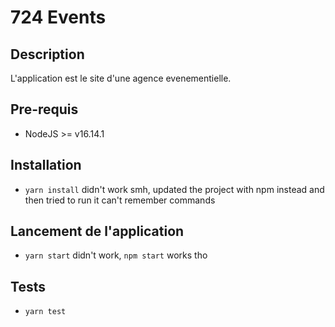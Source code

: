 # 724 Events

## Description
L'application est le site d'une agence evenementielle.
## Pre-requis
- NodeJS  >= v16.14.1

## Installation
- `yarn install` didn't work smh, updated the project with npm instead and then tried to run it can't remember commands

## Lancement de l'application
- `yarn start` didn't work, `npm start` works tho

## Tests
- `yarn test`
